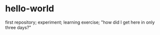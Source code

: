# hello-world
first repository; experiment; learning exercise; "how did I get here in only three days?"
